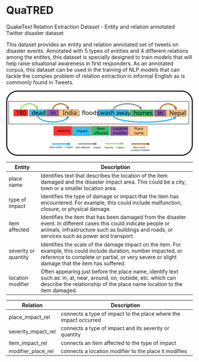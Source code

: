 # QuaTRED
QuakeText Relation Extraction Dataset - Entity and relation annotated Twitter disaster dataset

This dataset provides an entity and relation annotated set of tweets on disaster events. Annotated with 5 types of entities and 4 different relations among the entites, this dataset is specially designed to train models that will help raise situational awareness in first responders. As an annotated corpus, this dataset can be used in the training of NLP models that can tackle the complex problem of relation extraction in informal English as is commonly found in Tweets. 

![Entity and relation annotated tweet](entityandrelanno.svg)

Entity | Description | 
--- | --- | 
place name | Identifies text that describes the location of the item damaged and the disaster impact area. This could be a city, town or a smaller location area.  | 
type of impact | Identifies the type of damage or impact that the item has encountered. For example, this could include malfunction, closure, or physical damage.  | 
item affected | Identifies the item that has been damaged from the disaster event. In different cases this could indicate people or animals, infrastructure such as buildings and roads, or services such as power and transport.  | 
severity or quantity | Identifies the scale of the damage impact on the item. For example, this could include duration, number impacted, or reference to complete or partial, or very severe or slight damage that the item has suffered. | 
location modifier | Often appearing just before the place name, identify text such as: in, at, near, around, on, outside, etc. which can describe the relationship of the place name location to the item damaged. |

Relation | Description | 
--- | --- | 
place_impact_rel |connects a type of impact to the place where the impact occurred| 
severity_impact_rel |connects a type of impact and its severity or quantity| 
item_impact_rel |connects an item affected to the type of impact| 
modifier_place_rel |connects a location modifier to the place it modifies| 
